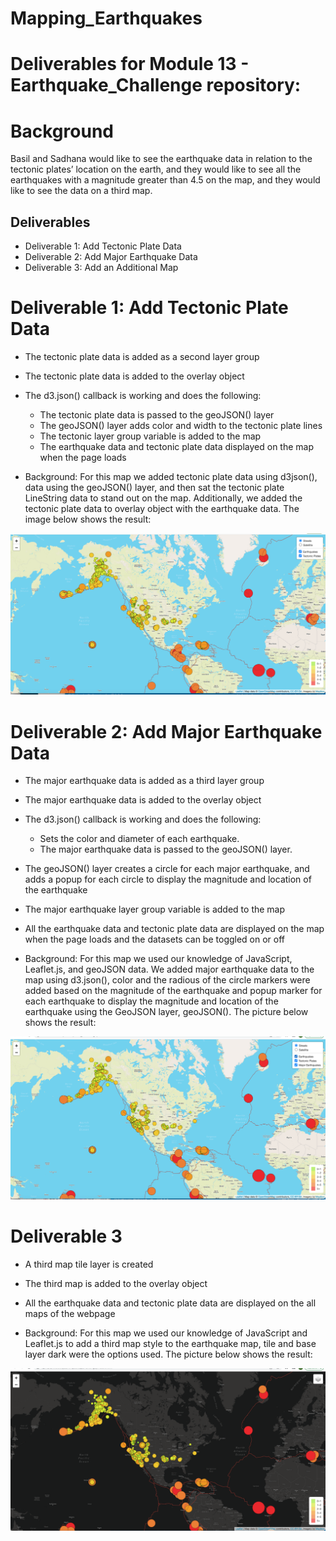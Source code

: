 # Mapping_Earthquakes

# Deliverables for Module 13 - Earthquake_Challenge repository:

# Background

Basil and Sadhana would like to see the earthquake data in relation to the tectonic plates’ location on the earth, and they would like to see all the earthquakes with a magnitude greater than 4.5 on the map, and they would like to see the data on a third map.

## Deliverables
* Deliverable 1: Add Tectonic Plate Data
* Deliverable 2: Add Major Earthquake Data
* Deliverable 3: Add an Additional Map

# Deliverable 1: Add Tectonic Plate Data 
* The tectonic plate data is added as a second layer group 
* The tectonic plate data is added to the overlay object 
* The d3.json() callback is working and does the following: 
  - The tectonic plate data is passed to the geoJSON() layer
  - The geoJSON() layer adds color and width to the tectonic plate lines
  - The tectonic layer group variable is added to the map
  - The earthquake data and tectonic plate data displayed on the map when the page loads

* Background: For this map we added tectonic plate data using d3json(), data using the geoJSON() layer, and then sat the tectonic plate LineString data to stand out on the map. Additionally, we added the tectonic plate data to overlay object with the earthquake data. The image below shows the result:

![Deliverable%201](https://github.com/cbrito3/Mapping_Earthquakes/blob/Earthquake_Challenge/Earthquake_Challenge/Deliverable%201.png)

# Deliverable 2: Add Major Earthquake Data
* The major earthquake data is added as a third layer group 
* The major earthquake data is added to the overlay object 
* The d3.json() callback is working and does the following: 
  - Sets the color and diameter of each earthquake.
  - The major earthquake data is passed to the geoJSON() layer.
* The geoJSON() layer creates a circle for each major earthquake, and adds a popup for each circle to display the magnitude and location of the earthquake
* The major earthquake layer group variable is added to the map
* All the earthquake data and tectonic plate data are displayed on the map when the page loads and the datasets can be toggled on or off

* Background: For this map we used our knowledge of JavaScript, Leaflet.js, and geoJSON data. We added major earthquake data to the map using d3.json(), color and the radious of the circle markers were added based on the magnitude of the earthquake and popup marker for each earthquake to display the magnitude and location of the earthquake using the GeoJSON layer, geoJSON(). The picture below shows the result:

![Deliverable%202](https://github.com/cbrito3/Mapping_Earthquakes/blob/Earthquake_Challenge/Earthquake_Challenge/Deliverable%202.png)

# Deliverable 3
* A third map tile layer is created 
* The third map is added to the overlay object 
* All the earthquake data and tectonic plate data are displayed on the all maps of the webpage 

* Background: For this map we used our knowledge of JavaScript and Leaflet.js to add a third map style to the earthquake map, tile and base layer dark were the options used. The picture below shows the result:

![Deliverable%203](https://github.com/cbrito3/Mapping_Earthquakes/blob/Earthquake_Challenge/Earthquake_Challenge/Deliverable%203.png)
